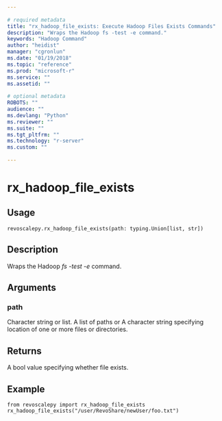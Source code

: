 ```yaml
--- 
 
# required metadata 
title: "rx_hadoop_file_exists: Execute Hadoop Files Exists Commands" 
description: "Wraps the Hadoop fs -test -e command." 
keywords: "Hadoop Command" 
author: "heidist" 
manager: "cgronlun" 
ms.date: "01/19/2018" 
ms.topic: "reference" 
ms.prod: "microsoft-r" 
ms.service: "" 
ms.assetid: "" 
 
# optional metadata 
ROBOTS: "" 
audience: "" 
ms.devlang: "Python" 
ms.reviewer: "" 
ms.suite: "" 
ms.tgt_pltfrm: "" 
ms.technology: "r-server" 
ms.custom: "" 
 
---
```


# rx_hadoop_file_exists


 


## Usage



```
revoscalepy.rx_hadoop_file_exists(path: typing.Union[list, str])
```





## Description

Wraps the Hadoop *fs -test -e* command.


## Arguments


### path

Character string or list. A list of paths or A character string specifying location of one or more files
or directories.


## Returns

A bool value specifying whether file exists.


## Example



```
from revoscalepy import rx_hadoop_file_exists
rx_hadoop_file_exists("/user/RevoShare/newUser/foo.txt")
```


